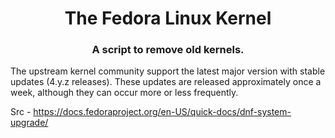 <h1 align="center">The Fedora Linux Kernel</h1>

<h3 align="center">A script to remove old kernels.</h3>
  

The upstream kernel community support the latest major version with stable updates (4.y.z releases). 
These updates are released approximately once a week, although they can occur more or less frequently.

Src - https://docs.fedoraproject.org/en-US/quick-docs/dnf-system-upgrade/
